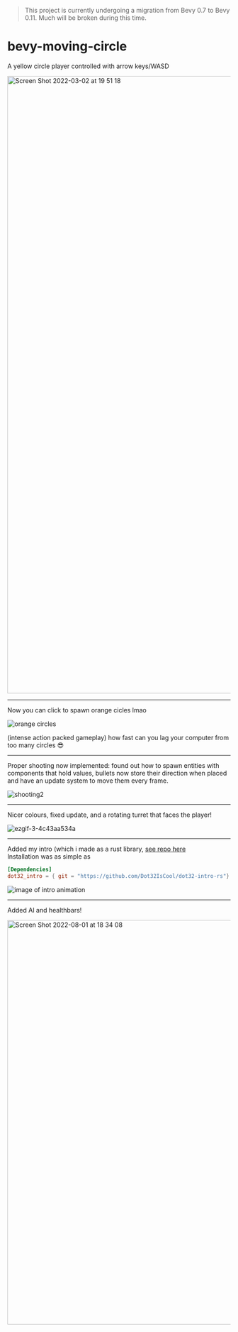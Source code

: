 > This project is currently undergoing a migration from Bevy 0.7 to Bevy 0.11. Much will be broken during this time.

# bevy-moving-circle
A yellow circle player controlled with arrow keys/WASD

<img width="1392" alt="Screen Shot 2022-03-02 at 19 51 18" src="https://user-images.githubusercontent.com/61964090/156356580-6790c24e-8311-4f46-9851-0e8d8510e1a3.png">

-------

Now you can click to spawn orange cicles lmao

![orange circles](https://user-images.githubusercontent.com/61964090/156549764-9e1d14f2-c470-41de-8bb4-f180300b2d45.gif)

(intense action packed gameplay)
how fast can you lag your computer from too many circles 😎

-------

Proper shooting now implemented: found out how to spawn entities with components that hold values, bullets now store their direction when placed and have an update system to move them every frame.

![shooting2](https://user-images.githubusercontent.com/61964090/159148223-90061417-b1b5-4fef-841b-68e9f3a1c8c1.gif)

-------

Nicer colours, fixed update, and a rotating turret that faces the player!

![ezgif-3-4c43aa534a](https://user-images.githubusercontent.com/61964090/162556963-b89d8634-231e-4d81-9646-fe7e940326c1.gif)

-------

Added my intro (which i made as a rust library, [see repo here](https://github.com/Dot32IsCool/dot32-intro-rs) <br>
Installation was as simple as
```toml
[Dependencies]
dot32_intro = { git = "https://github.com/Dot32IsCool/dot32-intro-rs"}
```
![image of intro animation](https://user-images.githubusercontent.com/61964090/168785042-728b8934-35aa-4af1-9c49-8634f00d8ce3.gif)

-------

Added AI and healthbars!

<img width="912" alt="Screen Shot 2022-08-01 at 18 34 08" src="https://user-images.githubusercontent.com/61964090/182130151-94b090f9-8a92-4760-9c33-4ef8cfa5cf62.png">
